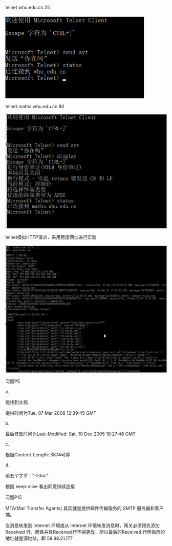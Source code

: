 telnet whu.edu.cn 25

![](1.png)

telnet maths.whu.edu.cn 80

![](2.png)

telnet模拟HTTP请求，采用百度网址进行实验

![](3.png)

 

习题P5

a.

能找到文档

提供时间为Tue, 07 Mar 2008 12:39:45 GMT

b.

最后修改时间为Last-Modified: Sat, 10 Dec 2005 18:27:46 GMT

c.

根据Content-Length: 3874可得

d.

前五个字节："<!doc"

根据 keep-alive 看出同意持续连接

 

习题P15

MTA(Mail Transfer Agents) 其实就是提供邮件传输服务的 SMTP 服务器和客户端。 

当消息转发到 Internet 环境或从 Internet 环境转发消息时，网关必须预先添加 Received 行，而且并且Received行不得更改，所以最后的Received 行所指示的地址就是源地址，即 58.88.21.177

 

 
